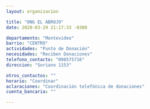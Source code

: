 ```yaml
---
layout: organizacion

title: "ONG EL ABROJO"
date: 2020-03-29 21:17:33 -0300

departamento: "Montevideo"
barrio: "CENTRO"
actividades: "Punto de Donación"
necesidades: "Reciben Donaciones"
telefono_contacto: "098575716"
direccion: "Soriano 1153"

otros_contactos: ""
horario: "Coordinar"
aclaraciones: "Coordinación telefónica de donaciones"
cuenta_bancaria: ""

---
```


